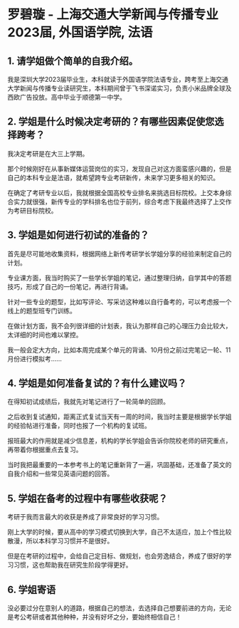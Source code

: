 # 罗碧璇 - 上海交通大学新闻与传播专业<br>2023届, 外国语学院, 法语

## 1. 请学姐做个简单的自我介绍。

我是深圳大学2023届毕业生，本科就读于外国语学院法语专业，跨考至上海交通大学新闻与传播专业读研究生，本科期间曾于飞书深诺实习，负责小米品牌全球及西欧广告投放。高中毕业于顺德第一中学。

## 2. 学姐是什么时候决定考研的？有哪些因素促使您选择跨考？

我决定考研是在大三上学期。

那个时候刚好在从事新媒体运营岗位的实习，发现自己对这方面蛮感兴趣的，但是自己的本科专业是法语，就希望跨专业考研新传，未来学习更多相关的知识。

在确定了考研专业以后，我就根据全国高校专业排名来挑选目标院校。上交本身综合实力就很强，新传专业的学科排名也位于前列，综合考虑下我最终选择了上交作为考研目标院校。

## 3. 学姐是如何进行初试的准备的？

首先是尽可能地收集资料，根据网络上新传考研学长学姐分享的经验来制定自己的计划。

专业课方面，我当时购买了一些学长学姐的笔记，通过整理归纳，自学其中的答题技巧，形成了自己的一份笔记，再进行背诵。

针对一些专业的题型，比如写评论、写采访这种难以自行备考的，可以考虑报一个线上的题型班专门训练。

在做计划方面，我不会列很详细的计划表，我认为那样自己的心理压力会比较大，太详细的时间也难以掌控。

我一般会定大方向，比如本周完成某个单元的背诵、10月份之前过完笔记一轮、11月份进行模拟考……

## 4. 学姐是如何准备复试的？有什么建议吗？

在得知初试成绩后，我就先对笔记进行了一轮简单的回顾。

之后收到复试通知，距离正式复试当天有一周的时间，我当时主要是根据学长学姐的经验帖进行准备，同时也报了一个机构的复试班。

报班最大的作用就是减少信息差，机构的学长学姐会告诉你院校老师的研究重点，再带着你根据重点去复习。

当时我把最重要的一本参考书上的笔记重新背了一遍，巩固基础，还准备了英文的自我介绍和一些常见英语问题的回答。

## 5. 学姐在备考的过程中有哪些收获呢？

考研于我而言最大的收获是养成了非常良好的学习习惯。

刚上大学的时候，要从高中的学习模式切换到大学，自己不太适应，加上个性比较散漫，所以本科学习习惯并不是很好。

但是在考研的过程中，会给自己定目标、做规划，也会劳逸结合，养成了很好的学习习惯，这也帮助我在研究生阶段学得更好。

## 6. 学姐寄语

没必要过分在意别人的道路，根据自己的想法，去选择自己想要前进的方向，无论是考公考研或者其他种种，并没有好坏之分，要始终相信自己！
